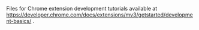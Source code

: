 Files for Chrome extension development tutorials available at https://developer.chrome.com/docs/extensions/mv3/getstarted/development-basics/ .
